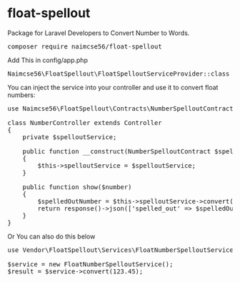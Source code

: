 
# float-spellout
Package for Laravel Developers to Convert Number to Words.
<pre>composer require naimcse56/float-spellout</pre>
Add This in config/app.php
<pre>Naimcse56\FloatSpellout\FloatSpelloutServiceProvider::class</pre>
You can inject the service into your controller and use it to convert float numbers:
<pre>
use Naimcse56\FloatSpellout\Contracts\NumberSpelloutContract;

class NumberController extends Controller
{
    private $spelloutService;

    public function __construct(NumberSpelloutContract $spelloutService)
    {
        $this->spelloutService = $spelloutService;
    }

    public function show($number)
    {
        $spelledOutNumber = $this->spelloutService->convert(floatval($number));
        return response()->json(['spelled_out' => $spelledOutNumber]);
    }
}
</pre>
Or You can also do this below
<pre>
use Vendor\FloatSpellout\Services\FloatNumberSpelloutService;

$service = new FloatNumberSpelloutService();
$result = $service->convert(123.45);
</pre>

